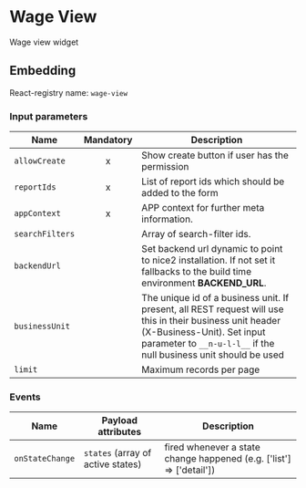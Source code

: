 # Wage View

Wage view widget

## Embedding

React-registry name: `wage-view`

### Input parameters

| Name | Mandatory | Description |
|------|:---------:|-------------|
| `allowCreate` | x | Show create button if user has the permission
| `reportIds` | x | List of report ids which should be added to the form
| `appContext` | x | APP context for further meta information.
| `searchFilters` | | Array of search-filter ids.
| `backendUrl` | | Set backend url dynamic to point to nice2 installation. If not set it fallbacks to the build time environment __BACKEND_URL__.
| `businessUnit` | | The unique id of a business unit. If present, all REST request will use this in their business unit header (X-Business-Unit). Set input parameter to `__n-u-l-l__` if the null business unit should be used
| `limit` | | Maximum records per page

### Events

| Name            | Payload attributes | Description
|-----------------|--------------------|-------------
| `onStateChange` | `states` (array of active states) | fired whenever a state change happened (e.g. ['list'] => ['detail'])
